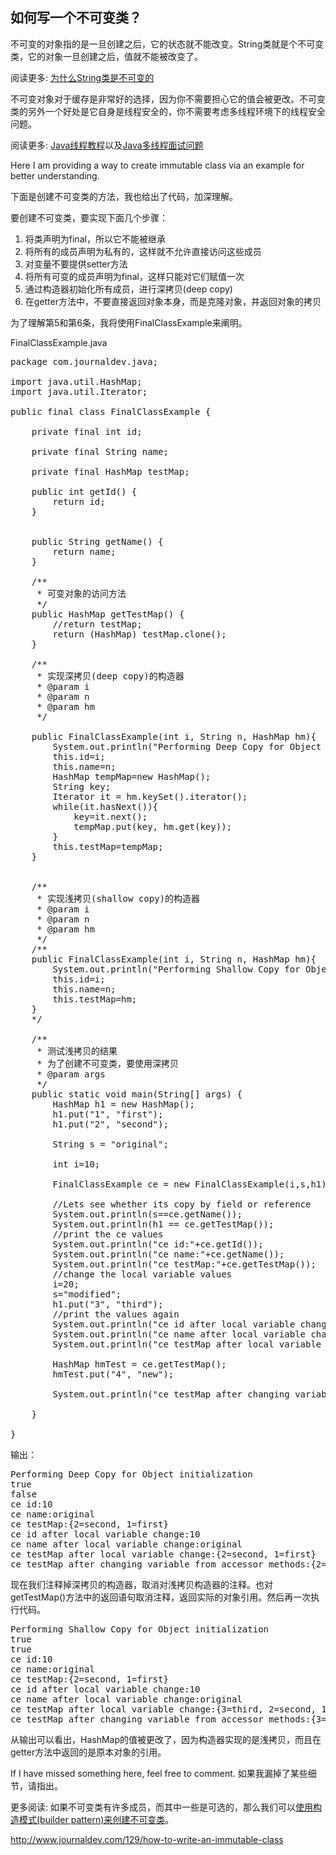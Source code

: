 ## 如何写一个不可变类？

不可变的对象指的是一旦创建之后，它的状态就不能改变。String类就是个不可变类，它的对象一旦创建之后，值就不能被改变了。

阅读更多: [为什么String类是不可变的](http://www.importnew.com/7440.html)

不可变对象对于缓存是非常好的选择，因为你不需要担心它的值会被更改。不可变类的另外一个好处是它自身是线程安全的，你不需要考虑多线程环境下的线程安全问题。

阅读更多: [Java线程教程](http://www.journaldev.com/1079/java-thread-tutorial)以及[Java多线程面试问题](http://www.journaldev.com/1162/java-multi-threading-concurrency-interview-questions-with-answers)

Here I am providing a way to create immutable class via an example for better understanding.

下面是创建不可变类的方法，我也给出了代码，加深理解。

要创建不可变类，要实现下面几个步骤：

1. 将类声明为final，所以它不能被继承
2. 将所有的成员声明为私有的，这样就不允许直接访问这些成员
3. 对变量不要提供setter方法
4. 将所有可变的成员声明为final，这样只能对它们赋值一次
5. 通过构造器初始化所有成员，进行深拷贝(deep copy)
6. 在getter方法中，不要直接返回对象本身，而是克隆对象，并返回对象的拷贝

为了理解第5和第6条，我将使用FinalClassExample来阐明。

FinalClassExample.java
<pre class="brush: java; gutter: true">
package com.journaldev.java;
 
import java.util.HashMap;
import java.util.Iterator;
 
public final class FinalClassExample {
 
    private final int id;
     
    private final String name;
     
    private final HashMap<String,String> testMap;
     
    public int getId() {
        return id;
    }
 
 
    public String getName() {
        return name;
    }
 
    /**
     * 可变对象的访问方法
     */
    public HashMap<String, String> getTestMap() {
        //return testMap;
        return (HashMap<String, String>) testMap.clone();
    }
 
    /**
     * 实现深拷贝(deep copy)的构造器
     * @param i
     * @param n
     * @param hm
     */
     
    public FinalClassExample(int i, String n, HashMap<String,String> hm){
        System.out.println("Performing Deep Copy for Object initialization");
        this.id=i;
        this.name=n;
        HashMap<String,String> tempMap=new HashMap<String,String>();
        String key;
        Iterator<String> it = hm.keySet().iterator();
        while(it.hasNext()){
            key=it.next();
            tempMap.put(key, hm.get(key));
        }
        this.testMap=tempMap;
    }
     
     
    /**
     * 实现浅拷贝(shallow copy)的构造器
     * @param i
     * @param n
     * @param hm
     */
    /**
    public FinalClassExample(int i, String n, HashMap<String,String> hm){
        System.out.println("Performing Shallow Copy for Object initialization");
        this.id=i;
        this.name=n;
        this.testMap=hm;
    }
    */
     
    /**
     * 测试浅拷贝的结果
     * 为了创建不可变类，要使用深拷贝
     * @param args
     */
    public static void main(String[] args) {
        HashMap<String, String> h1 = new HashMap<String,String>();
        h1.put("1", "first");
        h1.put("2", "second");
         
        String s = "original";
         
        int i=10;
         
        FinalClassExample ce = new FinalClassExample(i,s,h1);
         
        //Lets see whether its copy by field or reference
        System.out.println(s==ce.getName());
        System.out.println(h1 == ce.getTestMap());
        //print the ce values
        System.out.println("ce id:"+ce.getId());
        System.out.println("ce name:"+ce.getName());
        System.out.println("ce testMap:"+ce.getTestMap());
        //change the local variable values
        i=20;
        s="modified";
        h1.put("3", "third");
        //print the values again
        System.out.println("ce id after local variable change:"+ce.getId());
        System.out.println("ce name after local variable change:"+ce.getName());
        System.out.println("ce testMap after local variable change:"+ce.getTestMap());
         
        HashMap<String, String> hmTest = ce.getTestMap();
        hmTest.put("4", "new");
         
        System.out.println("ce testMap after changing variable from accessor methods:"+ce.getTestMap());
 
    }
 
}
</pre>

输出：

<pre class="brush: plain; gutter: true">
Performing Deep Copy for Object initialization
true
false
ce id:10
ce name:original
ce testMap:{2=second, 1=first}
ce id after local variable change:10
ce name after local variable change:original
ce testMap after local variable change:{2=second, 1=first}
ce testMap after changing variable from accessor methods:{2=second, 1=first}
</pre>

现在我们注释掉深拷贝的构造器，取消对浅拷贝构造器的注释。也对getTestMap()方法中的返回语句取消注释，返回实际的对象引用。然后再一次执行代码。

<pre class="brush: plain; gutter: true">
Performing Shallow Copy for Object initialization
true
true
ce id:10
ce name:original
ce testMap:{2=second, 1=first}
ce id after local variable change:10
ce name after local variable change:original
ce testMap after local variable change:{3=third, 2=second, 1=first}
ce testMap after changing variable from accessor methods:{3=third, 2=second, 1=first, 4=new}
</pre>

从输出可以看出，HashMap的值被更改了，因为构造器实现的是浅拷贝，而且在getter方法中返回的是原本对象的引用。

If I have missed something here, feel free to comment.
如果我漏掉了某些细节，请指出。

更多阅读: 如果不可变类有许多成员，而其中一些是可选的，那么我们可以[使用构造模式(builder pattern)来创建不可变类](http://www.journaldev.com/1432/how-to-create-immutable-class-in-java-using-builder-pattern)。

http://www.journaldev.com/129/how-to-write-an-immutable-class
